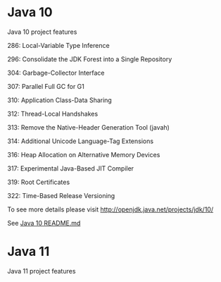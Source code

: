 # Java 10

Java 10 project features


286: Local-Variable Type Inference

296: Consolidate the JDK Forest into a Single Repository

304: Garbage-Collector Interface

307: Parallel Full GC for G1

310: Application Class-Data Sharing

312: Thread-Local Handshakes

313: Remove the Native-Header Generation Tool (javah)

314: Additional Unicode Language-Tag Extensions

316: Heap Allocation on Alternative Memory Devices

317: Experimental Java-Based JIT Compiler

319: Root Certificates

322: Time-Based Release Versioning

To see more details please visit http://openjdk.java.net/projects/jdk/10/

See [Java 10 README.md](java10/README.md)

# Java 11

Java 11 project features
